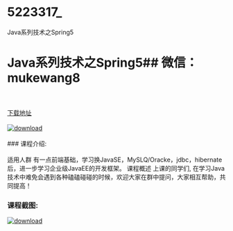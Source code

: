 # 5223317_
Java系列技术之Spring5
# Java系列技术之Spring5## 微信：mukewang8
<br/></br>[下载地址](http://www.36tz.cn/article/5223317 "下载地址")
<br/></br>[![download](http://36tz.cn/muke_img/2022_03_1-74-300x164.png "下载地址")](http://www.36tz.cn/article/5223317 "下载地址")
<br/></br>### 课程介绍:<br/></br>适用人群
有一点前端基础，学习换JavaSE，MySLQ/Oracke，jdbc，hibernate后，进一步学习企业级JavaEE的开发框架。
课程概述
上课的同学们,
在学习Java技术中难免会遇到各种磕磕碰碰的时候，欢迎大家在群中提问，大家相互帮助，共同提高！

### 课程截图:
[![download](http://36tz.cn/muke_img/2021_12_2-3.png "下载地址")](http://www.36tz.cn/article/5223317 "下载地址")
